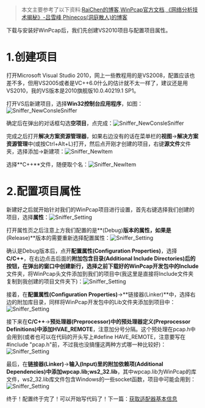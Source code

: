 > 本文主要参考了以下资料:[RaiChen的博客](http://www.cnblogs.com/raichen/p/4128819.html),[WinPcap官方文档](http://www.ferrisxu.com/WinPcap/html/index.html),[《网络分析技术揭秘》-吕雪峰](http://book.douban.com/subject/10830686/),[Phinecos(洞庭散人)的博客](http://www.cnblogs.com/phinecos/archive/2008/10/20/1315176.html)

下载与安装好WinPcap后，我们先创建VS2010项目与配置项目属性。

# 1.创建项目

打开Microsoft Visual Studio 2010，网上一些教程用的是VS2008，配置应该也差不多，但用VS2005或者是VC++6.0什么的估计就不太一样了，建议还是用VS2010，我的VS版本是2010旗舰版10.0.40219.1 SP1。

打开VS后新建项目，选择**Win32控制台应用程序**，如图：![Sniffer_NewConsleSniffer](https://raw.githubusercontent.com/Heatwave/Blog/master/images/Sniffer_NewConsleSniffer0.jpg)

确定后在弹出的对话框勾选**空项目**，点完成：![Sniffer_NewConsleSniffer](https://raw.githubusercontent.com/Heatwave/Blog/master/images/Sniffer_NewConsleSniffer1.jpg)

完成之后打开**解决方案资源管理器**，如果右边没有的话在菜单栏的**视图**->**解决方案资源管理**中(或按Ctrl+Alt+L)打开，然后点开刚才创建的项目，右键**源文件**文件夹，选择添加->新建项：![Sniffer_NewItem](https://raw.githubusercontent.com/Heatwave/Blog/master/images/Sniffer_NewItem0.jpg)

选择**C++**文件，随便取个名：![Sniffer_NewItem](https://raw.githubusercontent.com/Heatwave/Blog/master/images/Sniffer_NewItem1.jpg)

# 2.配置项目属性

新建好之后就开始针对我们的WinPcap项目进行设置，首先右键选择我们创建的项目，选择**属性**：![Sniffer_Setting](https://raw.githubusercontent.com/Heatwave/Blog/master/images/Sniffer_Setting0.jpg)

打开属性页之后注意上方我们配置的是**(Debug)**版本的属性，如果是**(Release)**版本的需要重新选择配置属性：![Sniffer_Setting](https://raw.githubusercontent.com/Heatwave/Blog/master/images/Sniffer_Setting1.jpg)

确认是Debug版本后，点开**配置属性(Configuration Properties)**，选择**C/C++**，在右边点击后面的**附加包含目录(Additional Include Directories)**后的按钮，在弹出的窗口中创建新行，选择之前下载好的WinPcap开发包中的**Include**文件夹，将WinPcap头文件添加到我们的项目中(我这里是直接将Include文件夹复制到我创建的项目文件夹下)：![Sniffer_Setting](https://raw.githubusercontent.com/Heatwave/Blog/master/images/Sniffer_Setting2.jpg)

接着，在**配置属性(Configuration Properties)**->**链接器(Linker)**中，选择右边的附加库目录，同样将WinPcap开发包中的Lib文件夹添加到项目中：![Sniffer_Setting](https://raw.githubusercontent.com/Heatwave/Blog/master/images/Sniffer_Setting3.jpg)

接下来在**C/C++**->**预处理器(Preprocessor)**中的**预处理器定义(Preprocessor Definitions)**中添加**HVAE_REMOTE**，注意加分号分隔。这个预处理在pcap.h中会用到(或者也可以在代码的开头写上#define HAVE_REMOTE，注意要写在#include "pcap.h"前，不过我也没搞懂这两种方式哪一种比较好)：![Sniffer_Setting](https://raw.githubusercontent.com/Heatwave/Blog/master/images/Sniffer_Setting4.jpg)

 最后，在**链接器(Linker)**->**输入(Input)**里的**附加依赖项(Additional Dependencies)**中添加**wpcap.lib;ws2_32.lib**，其中wpcap.lib为WinPcap的库文件，ws2_32.lib库文件包含Windows的一些socket函数，项目中可能会用到：![Sniffer_Setting](https://raw.githubusercontent.com/Heatwave/Blog/master/images/Sniffer_Setting5.jpg)

终于！配置终于完了！可以开始写代码了！下一篇：[获取适配器基本信息](https://github.com/Heatwave/Blog/issues/4)